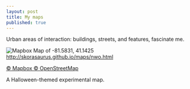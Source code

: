 ```yaml
---
layout: post
title: My maps
published: true
---
```



Urban areas of interaction: buildings, streets, and features, fascinate me. 


<img src="http://api.tiles.mapbox.com/v4/skorasaurus.67b7e400/-81.5831,41.1425,11/550x300.png?access_token=pk.eyJ1Ijoic2tvcmFzYXVydXMiLCJhIjoiaEdGTUZWTSJ9.osOC8tWU3bMaNprVNoEu7g" alt="Mapbox Map of -81.5831, 41.1425"><http://skorasaurus.github.io/maps/nwo.html>


<a href="https://www.mapbox.com/about/maps/">© Mapbox © OpenStreetMap</a>

A Halloween-themed experimental map. 

</div>